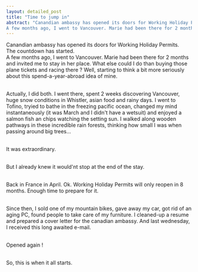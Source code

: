 ```yaml
---
layout: detailed_post
title: "Time to jump in"
abstract: "Canandian ambassy has opened its doors for Working Holiday Permits. <br /> The countdown has started. <br />
A few months ago, I went to Vancouver. Marie had been there for 2 months and invited me to stay in her place. What else could I do than buying those plane tickets and racing there ?"
---
```


Canandian ambassy has opened its doors for Working Holiday Permits. <br /> The countdown has started. <br />
A few months ago, I went to Vancouver. Marie had been there for 2 months and invited me to stay in her place. What else could I do than buying those plane tickets and racing there ?
Well, starting to think a bit more seriously about this spend-a-year-abroad idea of mine.
<br />
<br />

Actually, I did both. I went there, spent 2 weeks discovering Vancouver, huge snow conditions in Whistler, asian food and rainy days. I went to Tofino, tryied to bathe in the freezing pacific ocean, changed my mind instantaneously (it was March and I didn't have a wetsuit) and enjoyed a salmon fish an chips watching the setting sun.
I walked along wooden pathways in these incredible rain forests, thinking how small I was when passing around big trees...
<br />
<br />

It was extraordinary.
<br />
<br />

But I already knew it would'nt stop at the end of the stay.
<br />
<br />

Back in France in April. Ok. Working Holiday Permits will only reopen in 8 months. Enough time to prepare for it.
<br />
<br />

Since then, I sold one of my mountain bikes, gave away my car, got rid of an aging PC, found people to take care of my furniture. I cleaned-up a resume and prepared a cover letter for the canadian ambassy. And last wednesday, I received this long awaited e-mail.
<br />
<br />

Opened again !
<br />
<br />

So, this is when it all starts.

